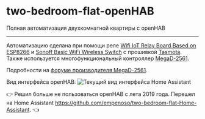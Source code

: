 # two-bedroom-flat-openHAB
Полная автоматизация двухкомнатной квартиры c openHAB
_________
Автоматизацию сделана при помощи реле [Wifi IoT Relay Board Based on ESP8266](https://www.electrodragon.com/product/wifi-iot-relay-board-based-esp8266/) и [Sonoff Basic WiFi Wireless Switch](https://www.itead.cc/smart-home/sonoff-wifi-wireless-switch.html) с прошивкой [Tasmota](https://github.com/arendst/Tasmota). Также используется многофункциональный контроллер [MegaD-2561](https://www.ab-log.ru/smart-house/ethernet/megad-2561).

Подробности на [форуме производителя MegaD-2561](https://www.ab-log.ru/forum/viewtopic.php?f=1&t=1208&start=480#p36897).

Вид интерфейса openHAB:
![Текущий вид интерфейса Home Assistant](https://github.com/empenoso/two-bedroom-flat-openHAB/blob/master/openhab%202.2.0/Screenshot_20180211-130736.png)

:point_right: Решил больше не пользоваться openHAB с лета 2019 года. Перешел на Home Assistant https://github.com/empenoso/two-bedroom-flat-Home-Assistant. :point_left:
